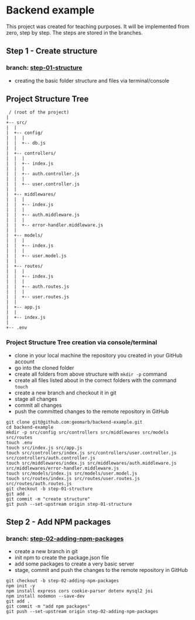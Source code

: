 # Backend example

This project was created for teaching purposes. It will be implemented from zero, step by step. The steps are stored in the branches. 
## Step 1 - Create structure

### branch: [step-01-structure](https://github.com/geomarb/backend-example/tree/step-01-structure)

- creating the basic folder structure and files via terminal/console

## Project Structure Tree

```console
 / (root of the project)
|
+-- src/
|  |
|  +-- config/ 
|  |  |
|  |  +-- db.js
|  |
|  +-- controllers/ 
|  |  |
|  |  +-- index.js 
|  |  |
|  |  +-- auth.controller.js 
|  |  |
|  |  +-- user.controller.js 
|  |
|  +-- middlewares/ 
|  |  |
|  |  +-- index.js 
|  |  |
|  |  +-- auth.middleware.js 
|  |  |
|  |  +-- error-handler.middleware.js 
|  |
|  +-- models/ 
|  |  |
|  |  +-- index.js 
|  |  |
|  |  +-- user.model.js 
|  |
|  +-- routes/
|  |  |
|  |  +-- index.js 
|  |  |
|  |  +-- auth.routes.js 
|  |  |
|  |  +-- user.routes.js 
|  |
|  +-- app.js
|  |
|  +-- index.js
|
+-- .env
```

### Project Structure Tree creation via console/terminal

- clone in your local machine the repository you created in your GitHub account
- go into the cloned folder
- create all folders from above structure with `mkdir -p` command
- create all files listed about in the correct folders with the command `touch`
- create a new branch and checkout it in git
- stage all changes
- commit all changes
- push the committed changes to the remote repository in GitHub

```console
git clone git@github.com:geomarb/backend-example.git
cd backend-example
mkdir -p src/config src/controllers src/middlewares src/models src/routes
touch .env
touch src/index.js src/app.js
touch src/controllers/index.js src/controllers/user.controller.js src/controllers/auth.controller.js
touch src/middlewares/index.js src/middlewares/auth.middleware.js src/middlewares/error-handler.middleware.js
touch src/models/index.js src/models/user.model.js
touch src/routes/index.js src/routes/user.routes.js src/routes/auth.routes.js
git checkout -b step-01-structure
git add .
git commit -m "create structure"
git push --set-upstream origin step-01-structure
```

## Step 2 - Add NPM packages

### branch: [step-02-adding-npm-packages](https://github.com/geomarb/backend-example/tree/step-02-adding-npm-packages)

- create a new branch in git
- init npm to create the package.json file
- add some packages to create a very basic server
- stage, commit and push the changes to the remote repository in GitHub

```console
git checkout -b step-02-adding-npm-packages
npm init -y
npm install express cors cookie-parser dotenv mysql2 joi
npm install nodemon --save-dev
git add .
git commit -m "add npm packages"
git push --set-upstream origin step-02-adding-npm-packages
```

